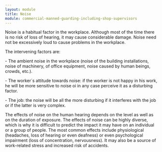 ```yaml
---
layout: module
title: Noise
module: commercial-manned-guarding-including-shop-supervisors
---
```

Noise is a habitual factor in the workplace. Although most of the time there
is no risk of loss of hearing, it may cause considerable damage. Noise need
not be excessively loud to cause problems in the workplace.

The intervening factors are:

\- The ambient noise in the workplace (noise of the building installations,
noise of machinery, of office equipment, noise caused by human beings, crowds,
etc.).

\- The worker´s attitude towards noise: if the worker is not happy in his
work, he will be more sensitive to noise oi in any case perceive it as a
disturbing factor.

\- The job: the noise will be all the more disturbing if it interferes with
the job or if the latter is very complex.

The effects of noise on the human hearing depends on the level as well as on
the duration of exposure. The effects of noise can be highly diverse, which is
why it is difficult to predict the impact it may have on an individual or a
group of people. The most common effects include physiological (headaches,
loss of hearing or even deafness) or even psychological impairment (loss of
concentration, nervousness). It may also be a source of work-related stress
and increased risk of accidents.


